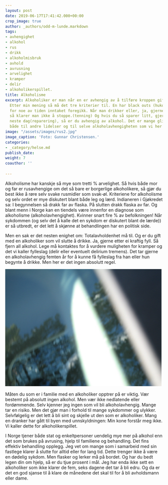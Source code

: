 ```yaml
---
layout: post
date: 2019-06-17T17:41:42.000+00:00
crop_image: true
author: _authors/odd-m-lunde.markdown
tags:
- avhengighet
- alkohol
- rus
- drikk
- alkoholmisbruk
- avhold
- avrusning
- arvelighet
- kramper
- delir
- alkoholikerspillet.
title: Alkoholisme
excerpt: Alkoholiker er man når en er avhengig av å tilføre kroppen giften alkohol.
  Etter min mening så må det tre kriterier til. En har black outs (hukommelsestap)
  for noe av tiden inntaket foregikk. Når man drikker eller, ja, gjerne nyter væsken,
  så klarer man ikke å stoppe.(tenning) Og hvis du så sparer litt, gjerne; sprit til
  neste dag(reparering), så er du avhengig av alkohol. Det er mange glidende overganger
  både til andre lidelser og til selve alkoholavhengigheten som vi her lar ligge.
image: "/assets/images/rus2.jpg"
image_caption: 'Foto: Gunnar Christensen.'
categories:
- _category/helse.md
publish_date: 
weight: 7
coauthor: ''

---
```

Alkoholisme har kanskje så mye som tretti % arvelighet. Så hvis både mor og far er rusavhengige om det så bare er borgerlige alkoholikere, så gjør du best ikke å røre selv svake rusmidler som svak-øl. Kriteriene for alkoholisme og selv ordet er mye diskutert blant både leg og lærd. Indianeren i Gjøkredet sa: I begynnelsen så drakk far av flaska. På slutten drakk flaska av far. Og blant menn i Norge kan en tiendels være innenfor en diagnose som alkoholisme (alkoholavhengighet). Kvinner snart fire % av befolkningen! Når sykdommen (og selv det å kalle det en sykdom er diskutert blant de lærde)) er så utbredt, er det lett å skjønne at behandlingen har en politisk side.

Men en sak er det nesten enighet om: Totalavholdenhet må til. Og er du gift med en alkoholiker som vil slutte å drikke. Ja, gjerne etter ei kraftig fyll. Så fjern all alkohol. Lege må kontaktes for å vurdere muligheten for kramper og det vi kaller fylleslag (delir eller eventuelt delirium tremens). Det tar gjerne en alkoholavhengig femten år for å kunne få fylleslag fra han eller hun begynte å drikke. Men her er det ingen absolutt regel.

![](/assets/images/alk.jpg)

Måten du som er i familie med en alkoholiker opptrer på er viktig. Vær bestemt på absolutt ingen alkohol. Men vær ikke nedlatende eller fordømmende. Selv kjenner jeg ingen som vil bli alkoholavhengig. Mange tar en risiko. Men det gjør man i forhold til mange sykdommer og ulykker. Selvfølgelig er det lett å bli sint og skjelle ut den som er alkoholiker. Mang en dranker har gått til byen med unnskyldningen: Min kone forstår meg ikke. Vi kaller dette for alkoholikerspillet.

I Norge tjener både stat og enkeltpersoner uendelig mye mer på alkohol enn det som brukes på avrusing, hjelp til familiene og behandling. Det fins effektiv behandling opplegg. Jeg vet om mange som i samarbeid med sin fastlege klarer å slutte for alltid eller for lang tid. Dette trenger ikke å være en dødelig sykdom. Men flasker og lerker må på bordet. Og har du bedt legen din om hjelp, så er du tjue prosent i mål. Jeg har enda ikke sett en alkoholiker som ikke klarer de fem, seks dagene det tar å bli edru. Og da er det en god sjanse til å klare de månedene det skal til for å bli avholdsmann eller dame.